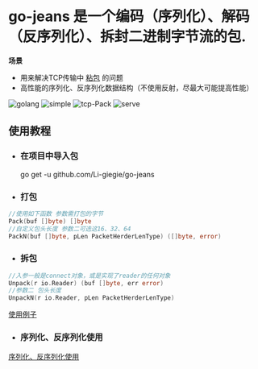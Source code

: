 # go-jeans 是一个编码（序列化）、解码（反序列化）、拆封二进制字节流的包.

**场景**
- 用来解决TCP传输中 [粘包](https://blog.csdn.net/weixin_41047704/article/details/85340311) 的问题
- 高性能的序列化、反序列化数据结构（不使用反射，尽最大可能提高性能）

![golang](https://img.shields.io/badge/golang-v1.19-blue)
![simple](https://img.shields.io/badge/simple-extend-green)
![tcp-Pack](https://img.shields.io/badge/tcp-pack-yellowgreen)
![serve](https://img.shields.io/badge/network_transmission-pack-red)


## 使用教程

* ### 在项目中导入包
  go get -u github.com/Li-giegie/go-jeans

* ### 打包
```go
//使用如下函数 参数需打包的字节
Pack(buf []byte) []byte
//自定义包头长度 参数二可选这16、32、64
PackN(buf []byte, pLen PacketHerderLenType) ([]byte, error)
```

* ### 拆包
```go
//入参一般是connect对象，或是实现了reader的任何对象
Unpack(r io.Reader) (buf []byte, err error)
//参数二 包头长度
UnpackN(r io.Reader, pLen PacketHerderLenType) 
```
[使用例子](example/server.go)

* ### 序列化、反序列化使用
[序列化、反序列化使用](./core_test.go)  
